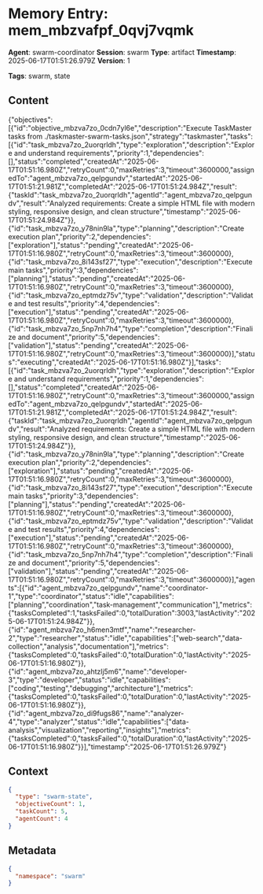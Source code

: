 # Memory Entry: mem_mbzvafpf_0qvj7vqmk

**Agent**: swarm-coordinator
**Session**: swarm
**Type**: artifact
**Timestamp**: 2025-06-17T01:51:26.979Z
**Version**: 1

**Tags**: swarm, state

## Content

{"objectives":[{"id":"objective_mbzva7zo_0cdn7yl6e","description":"Execute TaskMaster tasks from ./taskmaster-swarm-tasks.json","strategy":"taskmaster","tasks":[{"id":"task_mbzva7zo_2uorqrldh","type":"exploration","description":"Explore and understand requirements","priority":1,"dependencies":[],"status":"completed","createdAt":"2025-06-17T01:51:16.980Z","retryCount":0,"maxRetries":3,"timeout":3600000,"assignedTo":"agent_mbzva7zo_qelpgundv","startedAt":"2025-06-17T01:51:21.981Z","completedAt":"2025-06-17T01:51:24.984Z","result":{"taskId":"task_mbzva7zo_2uorqrldh","agentId":"agent_mbzva7zo_qelpgundv","result":"Analyzed requirements: Create a simple HTML file with modern styling, responsive design, and clean structure","timestamp":"2025-06-17T01:51:24.984Z"}},{"id":"task_mbzva7zo_y78nin9la","type":"planning","description":"Create execution plan","priority":2,"dependencies":["exploration"],"status":"pending","createdAt":"2025-06-17T01:51:16.980Z","retryCount":0,"maxRetries":3,"timeout":3600000},{"id":"task_mbzva7zo_8i143sf27","type":"execution","description":"Execute main tasks","priority":3,"dependencies":["planning"],"status":"pending","createdAt":"2025-06-17T01:51:16.980Z","retryCount":0,"maxRetries":3,"timeout":3600000},{"id":"task_mbzva7zo_eptmdz75v","type":"validation","description":"Validate and test results","priority":4,"dependencies":["execution"],"status":"pending","createdAt":"2025-06-17T01:51:16.980Z","retryCount":0,"maxRetries":3,"timeout":3600000},{"id":"task_mbzva7zo_5np7nh7h4","type":"completion","description":"Finalize and document","priority":5,"dependencies":["validation"],"status":"pending","createdAt":"2025-06-17T01:51:16.980Z","retryCount":0,"maxRetries":3,"timeout":3600000}],"status":"executing","createdAt":"2025-06-17T01:51:16.980Z"}],"tasks":[{"id":"task_mbzva7zo_2uorqrldh","type":"exploration","description":"Explore and understand requirements","priority":1,"dependencies":[],"status":"completed","createdAt":"2025-06-17T01:51:16.980Z","retryCount":0,"maxRetries":3,"timeout":3600000,"assignedTo":"agent_mbzva7zo_qelpgundv","startedAt":"2025-06-17T01:51:21.981Z","completedAt":"2025-06-17T01:51:24.984Z","result":{"taskId":"task_mbzva7zo_2uorqrldh","agentId":"agent_mbzva7zo_qelpgundv","result":"Analyzed requirements: Create a simple HTML file with modern styling, responsive design, and clean structure","timestamp":"2025-06-17T01:51:24.984Z"}},{"id":"task_mbzva7zo_y78nin9la","type":"planning","description":"Create execution plan","priority":2,"dependencies":["exploration"],"status":"pending","createdAt":"2025-06-17T01:51:16.980Z","retryCount":0,"maxRetries":3,"timeout":3600000},{"id":"task_mbzva7zo_8i143sf27","type":"execution","description":"Execute main tasks","priority":3,"dependencies":["planning"],"status":"pending","createdAt":"2025-06-17T01:51:16.980Z","retryCount":0,"maxRetries":3,"timeout":3600000},{"id":"task_mbzva7zo_eptmdz75v","type":"validation","description":"Validate and test results","priority":4,"dependencies":["execution"],"status":"pending","createdAt":"2025-06-17T01:51:16.980Z","retryCount":0,"maxRetries":3,"timeout":3600000},{"id":"task_mbzva7zo_5np7nh7h4","type":"completion","description":"Finalize and document","priority":5,"dependencies":["validation"],"status":"pending","createdAt":"2025-06-17T01:51:16.980Z","retryCount":0,"maxRetries":3,"timeout":3600000}],"agents":[{"id":"agent_mbzva7zo_qelpgundv","name":"coordinator-1","type":"coordinator","status":"idle","capabilities":["planning","coordination","task-management","communication"],"metrics":{"tasksCompleted":1,"tasksFailed":0,"totalDuration":3003,"lastActivity":"2025-06-17T01:51:24.984Z"}},{"id":"agent_mbzva7zo_h6men3mtf","name":"researcher-2","type":"researcher","status":"idle","capabilities":["web-search","data-collection","analysis","documentation"],"metrics":{"tasksCompleted":0,"tasksFailed":0,"totalDuration":0,"lastActivity":"2025-06-17T01:51:16.980Z"}},{"id":"agent_mbzva7zo_ahtzlj5m6","name":"developer-3","type":"developer","status":"idle","capabilities":["coding","testing","debugging","architecture"],"metrics":{"tasksCompleted":0,"tasksFailed":0,"totalDuration":0,"lastActivity":"2025-06-17T01:51:16.980Z"}},{"id":"agent_mbzva7zo_di9fugs86","name":"analyzer-4","type":"analyzer","status":"idle","capabilities":["data-analysis","visualization","reporting","insights"],"metrics":{"tasksCompleted":0,"tasksFailed":0,"totalDuration":0,"lastActivity":"2025-06-17T01:51:16.980Z"}}],"timestamp":"2025-06-17T01:51:26.979Z"}

## Context

```json
{
  "type": "swarm-state",
  "objectiveCount": 1,
  "taskCount": 5,
  "agentCount": 4
}
```

## Metadata

```json
{
  "namespace": "swarm"
}
```
